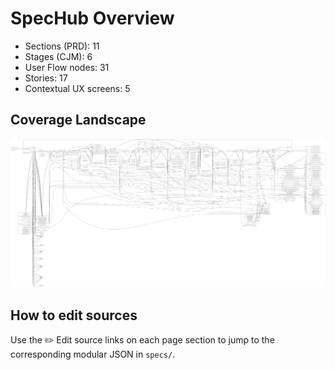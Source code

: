 # SpecHub Overview

- Sections (PRD): 11
- Stages (CJM): 6
- User Flow nodes: 31
- Stories: 17
- Contextual UX screens: 5

## Coverage Landscape

![Coverage](./_media/coverage.svg)

## How to edit sources

Use the ✏️ Edit source links on each page section to jump to the corresponding modular JSON in `specs/`.